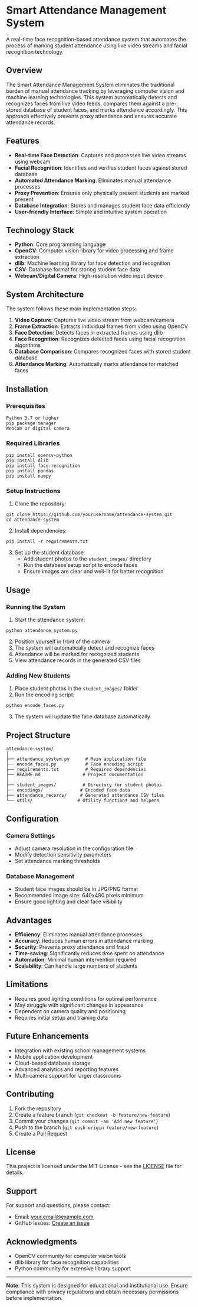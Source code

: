 # Smart Attendance Management System

A real-time face recognition-based attendance system that automates the process of marking student attendance using live video streams and facial recognition technology.

## Overview

The Smart Attendance Management System eliminates the traditional burden of manual attendance tracking by leveraging computer vision and machine learning technologies. This system automatically detects and recognizes faces from live video feeds, compares them against a pre-stored database of student faces, and marks attendance accordingly. This approach effectively prevents proxy attendance and ensures accurate attendance records.

## Features

- **Real-time Face Detection**: Captures and processes live video streams using webcam
- **Facial Recognition**: Identifies and verifies student faces against stored database
- **Automated Attendance Marking**: Eliminates manual attendance processes
- **Proxy Prevention**: Ensures only physically present students are marked present
- **Database Integration**: Stores and manages student face data efficiently
- **User-friendly Interface**: Simple and intuitive system operation

## Technology Stack

- **Python**: Core programming language
- **OpenCV**: Computer vision library for video processing and frame extraction
- **dlib**: Machine learning library for face detection and recognition
- **CSV**: Database format for storing student face data
- **Webcam/Digital Camera**: High-resolution video input device

## System Architecture

The system follows these main implementation steps:

1. **Video Capture**: Captures live video stream from webcam/camera
2. **Frame Extraction**: Extracts individual frames from video using OpenCV
3. **Face Detection**: Detects faces in extracted frames using dlib
4. **Face Recognition**: Recognizes detected faces using facial recognition algorithms
5. **Database Comparison**: Compares recognized faces with stored student database
6. **Attendance Marking**: Automatically marks attendance for matched faces

## Installation

### Prerequisites

```
Python 3.7 or higher
pip package manager
Webcam or digital camera
```

### Required Libraries

```
pip install opencv-python
pip install dlib
pip install face-recognition
pip install pandas
pip install numpy
```

### Setup Instructions

1. Clone the repository:
```
git clone https://github.com/yourusername/attendance-system.git
cd attendance-system
```

2. Install dependencies:
```
pip install -r requirements.txt
```

3. Set up the student database:
   - Add student photos to the `student_images/` directory
   - Run the database setup script to encode faces
   - Ensure images are clear and well-lit for better recognition

## Usage

### Running the System

1. Start the attendance system:
```
python attendance_system.py
```

2. Position yourself in front of the camera
3. The system will automatically detect and recognize faces
4. Attendance will be marked for recognized students
5. View attendance records in the generated CSV files

### Adding New Students

1. Place student photos in the `student_images/` folder
2. Run the encoding script:
```
python encode_faces.py
```
3. The system will update the face database automatically

## Project Structure

```
attendance-system/
│
├── attendance_system.py      # Main application file
├── encode_faces.py           # Face encoding script
├── requirements.txt          # Required dependencies
├── README.md                # Project documentation
│
├── student_images/          # Directory for student photos
├── encodings/              # Encoded face data
├── attendance_records/     # Generated attendance CSV files
└── utils/                 # Utility functions and helpers
```

## Configuration

### Camera Settings
- Adjust camera resolution in the configuration file
- Modify detection sensitivity parameters
- Set attendance marking thresholds

### Database Management
- Student face images should be in JPG/PNG format
- Recommended image size: 640x480 pixels minimum
- Ensure good lighting and clear face visibility

## Advantages

- **Efficiency**: Eliminates manual attendance processes
- **Accuracy**: Reduces human errors in attendance marking
- **Security**: Prevents proxy attendance and fraud
- **Time-saving**: Significantly reduces time spent on attendance
- **Automation**: Minimal human intervention required
- **Scalability**: Can handle large numbers of students

## Limitations

- Requires good lighting conditions for optimal performance
- May struggle with significant changes in appearance
- Dependent on camera quality and positioning
- Requires initial setup and training data

## Future Enhancements

- Integration with existing school management systems
- Mobile application development
- Cloud-based database storage
- Advanced analytics and reporting features
- Multi-camera support for larger classrooms

## Contributing

1. Fork the repository
2. Create a feature branch (`git checkout -b feature/new-feature`)
3. Commit your changes (`git commit -am 'Add new feature'`)
4. Push to the branch (`git push origin feature/new-feature`)
5. Create a Pull Request

## License

This project is licensed under the MIT License - see the [LICENSE](LICENSE) file for details.

## Support

For support and questions, please contact:
- Email: your.email@example.com
- GitHub Issues: [Create an issue](https://github.com/yourusername/attendance-system/issues)

## Acknowledgments

- OpenCV community for computer vision tools
- dlib library for face recognition capabilities
- Python community for extensive library support

---

**Note**: This system is designed for educational and institutional use. Ensure compliance with privacy regulations and obtain necessary permissions before implementation.
```
